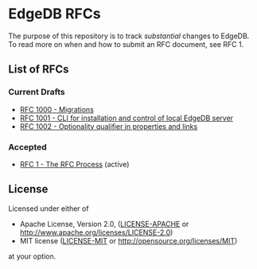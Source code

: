 # EdgeDB RFCs

The purpose of this repository is to track *substantial* changes to EdgeDB.
To read more on when and how to submit an RFC document, see RFC 1.

## List of RFCs
[//]: # "NOTE: This section is auto-generated with update_index.py"

### Current Drafts
* [RFC 1000 - Migrations](./text/1000-migrations.rst)
* [RFC 1001 - CLI for installation and control of local EdgeDB server](./text/1001-edgedb-server-control.rst)
* [RFC 1002 - Optionality qualifier in properties and links](./text/1002-optionality-qualifier.rst)

### Accepted
* [RFC 1 - The RFC Process](./text/0001-rfc-process.rst) (active)

## License

Licensed under either of

* Apache License, Version 2.0,
  ([LICENSE-APACHE](./LICENSE-APACHE) or
  http://www.apache.org/licenses/LICENSE-2.0)
* MIT license ([LICENSE-MIT](./LICENSE-MIT) or
  http://opensource.org/licenses/MIT)

at your option.
